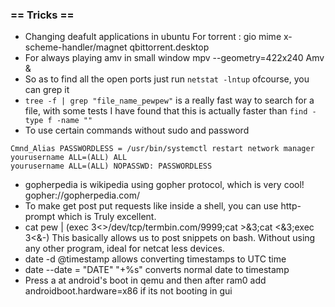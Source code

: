 ### == Tricks ==

* Changing deafult applications in ubuntu
 For torrent :  gio mime x-scheme-handler/magnet qbittorrent.desktop
* For always playing amv in small window mpv --geometry=422x240 Amv &
* So as to find all the open ports just run `netstat -lntup` ofcourse, 
  you can grep it
* `tree -f | grep "file_name_pewpew"` is a really fast way to search for a file,
with some tests I have found that this is actually faster than 
`find -type f -name ""`
* To use certain commands without sudo and password
```
Cmnd_Alias PASSWORDLESS = /usr/bin/systemctl restart network manager
yourusername ALL=(ALL) ALL
yourusername ALL=(ALL) NOPASSWD: PASSWORDLESS

```
* gopherpedia is wikipedia using gopher protocol, which is very cool! gopher://gopherpedia.com/
* To make get post put requests like inside a shell, you can use http-prompt which is Truly excellent.
* cat pew | (exec 3<>/dev/tcp/termbin.com/9999;cat >&3;cat <&3;exec 3<&-)
This basically allows us to post snippets on bash. Without using any other program, ideal for netcat less devices.
* date -d @timestamp allows converting timestamps to UTC time
* date --date = "DATE" "+%s" converts normal date to timestamp
* Press a at android's boot in qemu and then after ram0 add androidboot.hardware=x86 if its not booting in gui
